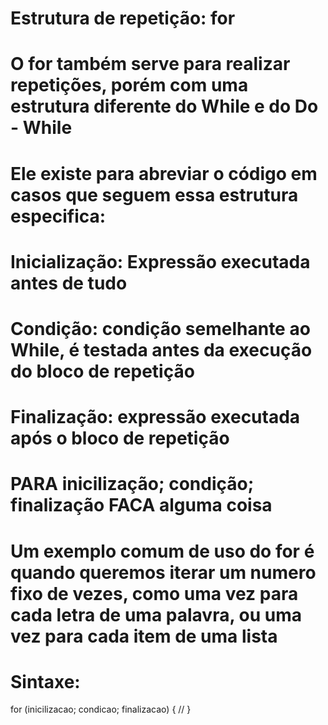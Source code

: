 # Estrutura de repetição: for

# O for também serve para realizar repetições, porém com uma estrutura diferente do While e do Do - While

# Ele existe para abreviar o código em casos que seguem essa estrutura especifica:

# Inicialização: Expressão executada antes de tudo

# Condição: condição semelhante ao While, é testada antes da execução do bloco de repetição

# Finalização: expressão executada após o bloco de repetição

# PARA inicilização; condição; finalização FACA alguma coisa

# Um exemplo comum de uso do for é quando queremos iterar um numero fixo de vezes, como uma vez para cada letra de uma palavra, ou uma vez para cada item de uma lista

# Sintaxe: 

for (inicilizacao; condicao; finalizacao) {
    //
}